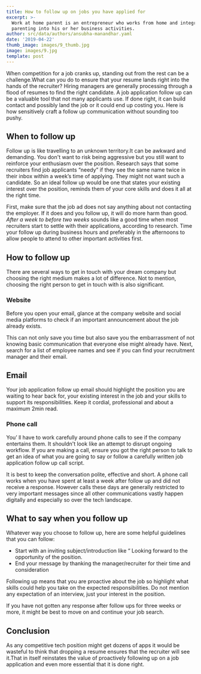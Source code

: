 ```yaml
---
title: How to follow up on jobs you have applied for
excerpt: >-
  Work at home parent is an entrepreneur who works from home and integrates
  parenting into his or her business activities.
author: src/data/authors/ansubha-manandhar.yaml
date: '2019-04-22'
thumb_image: images/9_thumb.jpg
image: images/9.jpg
template: post
---
```

When competition for a job cranks up, standing out from the rest can be a challenge.What can you do to ensure that your resume lands right into the hands of the recruiter? Hiring managers are generally processing through a flood of resumes to find the right candidate. A job application follow up can be a valuable tool that not many applicants use. If done right, it can build contact and possibly land the job or it could end up costing you. Here is how sensitively craft a follow up communication without sounding too pushy.

## When to follow up

Follow up is like travelling to an unknown territory.It can be awkward and demanding. You don't want to risk being aggressive but you still want to reinforce your enthusiasm over the position. Research says that some recruiters find job applicants  “needy” if they see the same name twice in their inbox within a week’s time of applying. They might not want such a candidate. So an ideal follow up would be one that states your existing interest over the position, reminds them of your core skills and does it all at the right time.

First, make sure that the job ad does not say anything about not contacting the employer. If it does and you follow up, it will do more harm than good. *After a week to before two weeks* sounds like a good time when most recruiters start to settle with their applications, according to research. Time your follow up during business hours and preferably in the afternoons to allow people to attend to other important activities first.
 
## How to follow up

There are several ways to get in touch with your dream company but choosing the right medium makes a lot of difference. Not to mention, choosing the right person to get in touch with is also significant.

### Website

Before you open your email, glance at the company website and social media platforms to check if an important announcement about the job already exists.

This can not only save you time but also save you the embarrassment of not knowing basic communication that everyone else might already have. Next, search for a list of employee names and see if you can find your recruitment manager and their email.

## Email 

Your job application follow up email should highlight the position you are waiting to hear back for, your existing interest in the job and your skills to support its responsibilities. Keep it cordial, professional and about a maximum  2min read.

### Phone call

You’ ll have to work carefully around phone calls to see if the company entertains them. It shouldn't look like an  attempt to disrupt ongoing workflow. If you are making a call, ensure you got the right person to talk to get an idea of what you are going to say or follow a carefully written job application follow up call script.

It is best to keep the conversation polite, effective and short. A phone call works when you have spent at least a week after follow up and did not receive a response. However calls these days are generally restricted to very important messages since all other communications vastly happen digitally and especially so over the tech landscape.

## What to say when you follow up

Whatever way you choose to follow up, here are some helpful guidelines that you can follow:

* Start with an inviting subject/introduction  like “ Looking forward to the opportunity of the position. 
* End your message by thanking the manager/recruiter for their time and consideration 

Following up means that you are proactive about the job so highlight what skills could help you take on the expected responsibilities.
Do not mention any expectation of an interview, just your interest in the position.

If you have not gotten any response after follow ups for three weeks or more, it might be best to move on and continue your job search.

## Conclusion

As any competitive tech position might get dozens of apps it would be wasteful to think that dropping a resume ensures that the recruiter will see it.That in itself reinstates the value of proactively following up on a job application and even more essential that it is done right.
